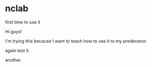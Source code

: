 # nclab
first time to use it

Hi guys!

I'm trying this because I want to teach how to use it to my predecesor.


again test it.

another
